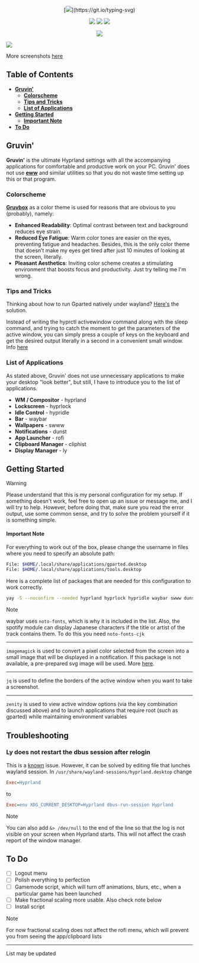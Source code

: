 
<div align='center'> 

[![](https://readme-typing-svg.demolab.com?font=JetBrains+Mono&size=32&duration=3000&pause=1000&color=EBDBB2&center=true&vCenter=true&random=false&width=435&lines=Gruvin')](https://git.io/typing-svg)

![](https://img.shields.io/github/stars/shvedes/dotfiles?style=for-the-badge&label=Stars&color=b57614)
![](https://img.shields.io/github/last-commit/shvedes/dotfiles?style=for-the-badge&color=b57614)
![](https://img.shields.io/github/license/shvedes/dotfiles?style=for-the-badge&color=b57614)

![](https://img.shields.io/github/repo-size/shvedes/dotfiles?style=for-the-badge&logoColor=%23ffffff&label=Size&color=%23b57614)

</div>

![](https://preview.redd.it/hyprland-gruvin-v0-my6ax582ocxc1.png?width=1080&crop=smart&auto=webp&s=e45605d649a3c7af13811c87a5c3e096d1321895)

More screenshots [here](./Screenshots.md)

## Table of Contents
- [**Gruvin'**](#gruvin')
    - [**Colorscheme**](#colorscheme)
    - [**Tips and Tricks**](#tips-and-tricks)
    - [**List of Applications**](#list-of-applications)
- [**Getting Started**](#getting-started)
    - [**Important Note**](#important-note)
- [**To Do**](#to-do)

## Gruvin'
**Gruvin'** is the ultimate Hyprland settings with all the accompanying applications for comfortable and productive work on your PC.
Gruvin' does not use [**eww**](https://github.com/elkowar/eww) and similar utilities so that you do not waste time setting up this or that program. 

### Colorscheme

[**Gruvbox**](https://github.com/morhetz/gruvbox) as a color theme is used for reasons that are obvious to you (probably), namely:

- **Enhanced Readability**: Optimal contrast between text and background reduces eye strain.
- **Reduced Eye Fatigue**: Warm color tones are easier on the eyes, preventing fatigue and headaches. 
  Besides, this is the only color theme that doesn’t make my eyes get tired after just 10 minutes of looking at the screen, literally.
- **Pleasant Aesthetics**: Inviting color scheme creates a stimulating environment that boosts focus and productivity. Just try telling me I'm wrong.

### Tips and Tricks

Thinking about how to run Gparted natively under wayland? [Here's](https://github.com/shvedes/dotfiles/blob/main/src/.local/bin/applications/gparted.sh) the solution.

Instead of writing the hyprctl activewindow command along with the sleep command, and trying to catch the moment to get the parameters of the active window, you can simply press a couple of keys on the keyboard and get the desired output literally in a second in a convenient small window. Info [here](https://github.com/shvedes/dotfiles/blob/decfd0c8717e1497553c1a5edeebb91d6364144b/src/.config/hypr/include/binds.conf#L154C22-L154C29)

### List of Applications

As stated above, Gruvin' does not use unnecessary applications to make your desktop "look better", but still, I have to introduce you to the list of applications.

- **WM / Compositor** - hyprland
- **Lockscreen** - hyprlock
- **Idle Control** - hypridle
- **Bar** - waybar
- **Wallpapers** - swww
- **Notifications** - dunst
- **App Launcher** - rofi
- **Clipboard Manager** - cliphist
- **Display Manager** - ly

## Getting Started

> [!WARNING]
> Please understand that this is my personal configuration for my setup. If something doesn't work, feel free to open up an issue or message me, and I will try to help. However, before doing that, make sure you read the error output, use some common sense, and try to solve the problem yourself if it is something simple.

#### Important Note

For everything to work out of the box, please change the username in files where you need to specify an absolute path:

```bash
File: $HOME/.local/share/applications/gparted.desktop
File: $HOME/.local/share/applications/tools.desktop

```

Here is a complete list of packages that are needed for this configuration to work correctly.

```bash 
yay -S --noconfirm --needed hyprland hyprlock hypridle waybar swww dunst rofi-lbonn-wayland-only-git ttf-jetbrains-mono-nerd ttf-font-awesome noto-fonts noto-fonts-cjk imagemagick cliphist grim slurp jq zenity swayosd-git
```

> [!NOTE]
> waybar uses `noto-fonts`, which is why it is included in the list. Also, the spotify module can display Japanese characters if the title or artist of the track contains them. To do this you need `noto-fonts-cjk`
>
> ---
> `imagemagick` is used to convert a pixel color selected from the screen into a small image that will be displayed in a notification. If this package is not available, a pre-prepared svg image will be used. More [here](https://github.com/shvedes/dotfiles/blob/main/src/.config/hypr/scripts/colorPicker.sh).
>
> ---
> `jq` is used to define the borders of the active window when you want to take a screenshot.
>
> ---
> `zenity` is used to view active window options (via the key combination discussed above) and to launch applications that require root (such as gparted) while maintaining environment variables


## Troubleshooting

### Ly does not restart the dbus session after relogin

This is a [known](https://github.com/fairyglade/ly/issues/384) issue.
However, it can be solved by editing file that lunches wayland session. 
In `/usr/share/wayland-sessions/hyprland.desktop` change
```ini
Exec=Hyprland
```

to
```ini
Exec=env XDG_CURRENT_DESKTOP=Hyprland dbus-run-session Hyprland
```

> [!NOTE]
> You can also add `&> /dev/null` to the end of the line so that the log is not visible on your screen when Hyprland starts.
> This will not affect the crash report of the window manager.

## To Do

- [ ] Logout menu
- [ ] Polish everything to perfection
- [ ] Gamemode script, which will turn off animations, blurs, etc., when a particular game has been launched
- [ ] Make fractional scaling more usable. Also check note below
- [ ] Install script

> [!NOTE]
> For now fractional scaling does not affect the rofi menu, which will prevent you from seeing the app/clipboard lists
>
> ---
> List may be updated

